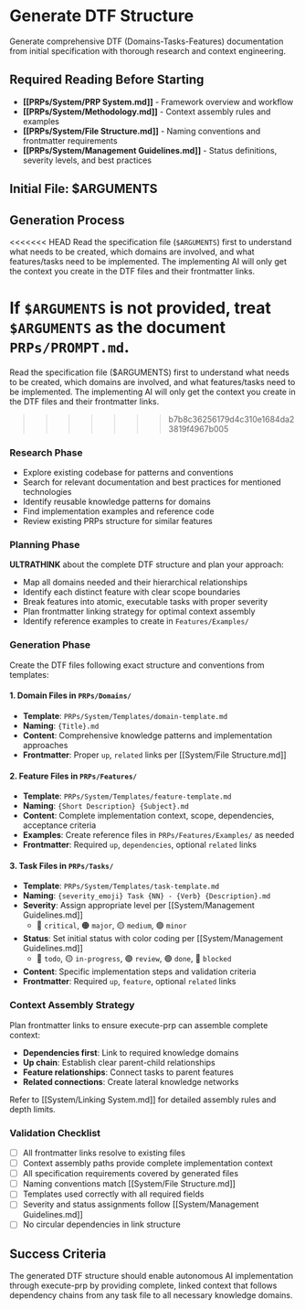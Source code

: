 # Generate DTF Structure

Generate comprehensive DTF (Domains-Tasks-Features) documentation from initial specification with thorough research and context engineering.

## Required Reading Before Starting

- **[[PRPs/System/PRP System.md]]** - Framework overview and workflow
- **[[PRPs/System/Methodology.md]]** - Context assembly rules and examples
- **[[PRPs/System/File Structure.md]]** - Naming conventions and frontmatter requirements
- **[[PRPs/System/Management Guidelines.md]]** - Status definitions, severity levels, and best practices

## Initial File: $ARGUMENTS

## Generation Process

<<<<<<< HEAD
Read the specification file (`$ARGUMENTS`) first to understand what needs to be created, which domains are involved, and what features/tasks need to be implemented. The implementing AI will only get the context you create in the DTF files and their frontmatter links.

If `$ARGUMENTS` is not provided, treat `$ARGUMENTS` as the document `PRPs/PROMPT.md`.
=======
Read the specification file ($ARGUMENTS) first to understand what needs to be created, which domains are involved, and what features/tasks need to be implemented. The implementing AI will only get the context you create in the DTF files and their frontmatter links.
>>>>>>> b7b8c36256179d4c310e1684da23819f4967b005

### Research Phase

- Explore existing codebase for patterns and conventions
- Search for relevant documentation and best practices for mentioned technologies  
- Identify reusable knowledge patterns for domains
- Find implementation examples and reference code
- Review existing PRPs structure for similar features

### Planning Phase

**ULTRATHINK** about the complete DTF structure and plan your approach:

- Map all domains needed and their hierarchical relationships
- Identify each distinct feature with clear scope boundaries
- Break features into atomic, executable tasks with proper severity
- Plan frontmatter linking strategy for optimal context assembly
- Identify reference examples to create in `Features/Examples/`

### Generation Phase

Create the DTF files following exact structure and conventions from templates:

#### 1. Domain Files in `PRPs/Domains/`

- **Template**: `PRPs/System/Templates/domain-template.md`
- **Naming**: `{Title}.md`
- **Content**: Comprehensive knowledge patterns and implementation approaches
- **Frontmatter**: Proper `up`, `related` links per [[System/File Structure.md]]

#### 2. Feature Files in `PRPs/Features/`

- **Template**: `PRPs/System/Templates/feature-template.md`  
- **Naming**: `{Short Description} {Subject}.md`
- **Content**: Complete implementation context, scope, dependencies, acceptance criteria
- **Examples**: Create reference files in `PRPs/Features/Examples/` as needed
- **Frontmatter**: Required `up`, `dependencies`, optional `related` links

#### 3. Task Files in `PRPs/Tasks/`

- **Template**: `PRPs/System/Templates/task-template.md`
- **Naming**: `{severity_emoji} Task {NN} - {Verb} {Description}.md`
- **Severity**: Assign appropriate level per [[System/Management Guidelines.md]]
  - 🔴 `critical`, 🟠 `major`, 🟡 `medium`, 🟢 `minor`
- **Status**: Set initial status with color coding per [[System/Management Guidelines.md]]
  - 🔵 `todo`, 🟡 `in-progress`, 🟣 `review`, 🟢 `done`, 🔴 `blocked`
- **Content**: Specific implementation steps and validation criteria
- **Frontmatter**: Required `up`, `feature`, optional `related` links

### Context Assembly Strategy

Plan frontmatter links to ensure execute-prp can assemble complete context:

- **Dependencies first**: Link to required knowledge domains
- **Up chain**: Establish clear parent-child relationships  
- **Feature relationships**: Connect tasks to parent features
- **Related connections**: Create lateral knowledge networks

Refer to [[System/Linking System.md]] for detailed assembly rules and depth limits.

### Validation Checklist

- [ ] All frontmatter links resolve to existing files
- [ ] Context assembly paths provide complete implementation context
- [ ] All specification requirements covered by generated files
- [ ] Naming conventions match [[System/File Structure.md]]
- [ ] Templates used correctly with all required fields
- [ ] Severity and status assignments follow [[System/Management Guidelines.md]]
- [ ] No circular dependencies in link structure

## Success Criteria

The generated DTF structure should enable autonomous AI implementation through execute-prp by providing complete, linked context that follows dependency chains from any task file to all necessary knowledge domains.
